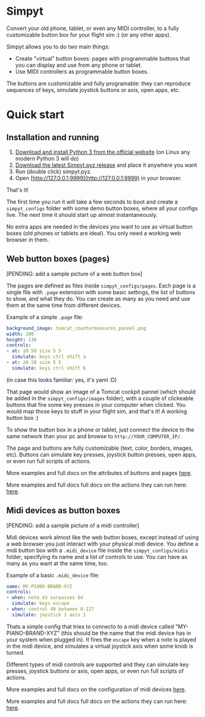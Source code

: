 # Simpyt

Convert your old phone, tablet, or even any MIDI controller, to a fully customizable button box for your flight sim :) (or any other apps).

Simpyt allows you to do two main things:

- Create "virtual" button boxes: pages with programmable buttons that you can display and use from any phone or tablet.
- Use MIDI controllers as programmable button boxes.

The buttons are customizable and fully programable: they can reproduce sequences of keys, simulate joystick buttons or axis, open apps, etc.

# Quick start

## Installation and running

1. [Download and install Python 3 from the official website](https://www.python.org/downloads/) (on Linux any modern Python 3 will do)
2. [Download the latest Simpyt.pyz release](https://github.com/fisadev/simpyt/releases) and place it anywhere you want
3. Run (double click) simpyt.pyz. 
4. Open [http://127.0.0.1:9999](http://127.0.0.1:9999) in your browser.

That's it!

The first time you run it will take a few seconds to boot and create a `simpyt_configs` folder with some demo button boxes, where all your configs live. 
The next time it should start up almost instantaneously.

No extra apps are needed in the devices you want to use as virtual button boxes (old phones or tablets are ideal). You only need a working web browser in them.

## Web button boxes (pages)

[PENDING: add a sample picture of a web button box]

The pages are defined as files inside `simpyt_configs/pages`. 
Each page is a single file with `.page` extension with some basic settings, the list of buttons to show, and what they do. 
You can create as many as you need and use them at the same time from different devices.

Example of a simple `.page` file:

```yaml
background_image: tomcat_countermeasures_pannel.png
width: 200
height: 130
controls:
- at: 10 50 size 5 5
  simulate: keys ctrl shift a
- at: 20 50 size 5 5
  simulate: keys ctrl shift b
```

(in case this looks familiar: yes, it's yaml :D)

That page would show an image of a Tomcat cockpit pannel (which should be added in the `simpyt_configs/images` folder), with a couple of clickeable buttons that fire some key presses in your computer when clicked. 
You would map those keys to stuff in your flight sim, and that's it! A working button box :)

To show the button box in a phone or tablet, just connect the device to the same network than your pc and browse to `http://YOUR_COMPUTER_IP/`.

The page and buttons are fully customizable (text, color, borders, images, etc).
Buttons can simulate key presses, joystick button presses, open apps, or even run full scripts of actions.

More examples and full docs on the attributes of buttons and pages [here](https://github.com/fisadev/simpyt/blob/main/docs/pages.md).

More examples and full docs full docs on the actions they can run here: [here](https://github.com/fisadev/simpyt/blob/main/docs/actions.md).

## Midi devices as button boxes

[PENDING: add a sample picture of a midi controller]

Midi devices work almost like the web button boxes, except instead of using a web browser you just interact with your physical midi device.
You define a midi button box with a `.midi_device` file inside the `simpyt_configs/midis` folder, specifying its name and a list of controls to use. 
You can have as many as you want at the same time, too.

Example of a basic `.midi_device` file:

```yaml
name: MY-PIANO-BRAND-XYZ
controls:
- when: note 43 surpasses 64
  simulate: keys escape
- when: control 40 between 0-127
  simulate: joystick 1 axis 1
```

Thats a simple config that tries to connecto to a midi device called "MY-PIANO-BRAND-XYZ" (this should be the name that the midi device has in your system when plugged in). 
It fires the `escape` key when a note is played in the midi device, and simulates a virtual joystick axis when some knob is turned.

Different types of midi controls are supported and they can simulate key presses, joystick buttons or axis, open apps, or even run full scripts of actions.

More examples and full docs on the configuration of midi devices [here](https://github.com/fisadev/simpyt/blob/main/docs/midis.md).

More examples and full docs full docs on the actions they can run here: [here](https://github.com/fisadev/simpyt/blob/main/docs/actions.md).
